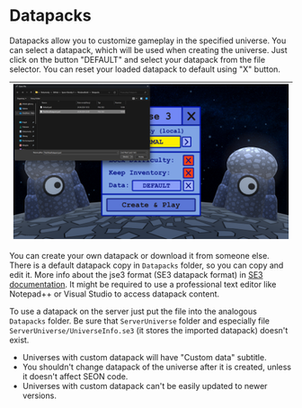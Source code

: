 # Datapacks

Datapacks allow you to customize gameplay in the specified universe. You can select a datapack, which will be used
when creating the universe. Just click on the button "DEFAULT" and select your datapack from the file selector.
You can reset your loaded datapack to default using "X" button.

| ![SE3_image](../../static/img/pages/datapack1.png) |
| ----------------------------------------------- |

You can create your own datapack or download it from someone else. There is
a default datapack copy in `Datapacks` folder, so you can copy and edit it. More
info about the jse3 format (SE3 datapack format) in [SE3 documentation](/documentation).
It might be required to use a professional text editor like Notepad++ or Visual Studio to access
datapack content.  

To use a datapack on the server just put the file into the analogous `Datapacks` folder.
Be sure that `ServerUniverse` folder and especially file `ServerUniverse/UniverseInfo.se3`
(it stores the imported datapack) doesn't exist.

- Universes with custom datapack will have "Custom data" subtitle.  
- You shouldn't change datapack of the universe after it is created, unless it doesn't affect SEON code.  
- Universes with custom datapack can't be easily updated to newer versions.  
